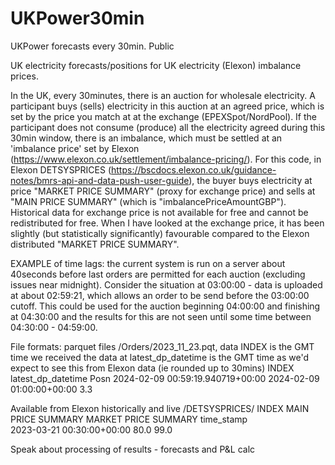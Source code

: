 # UKPower30min
UKPower forecasts every 30min. Public

UK electricity forecasts/positions for UK electricity (Elexon) imbalance prices.

In the UK, every 30minutes, there is an auction for wholesale electricity. A participant buys (sells) electricity in this auction at an agreed price, which is set by the price you match at at the exchange (EPEXSpot/NordPool). If the participant does not consume (produce) all the electricity agreed during this 30min window, there is an imbalance, which must be settled at an 'imbalance price' set by Elexon (https://www.elexon.co.uk/settlement/imbalance-pricing/). For this code, in Elexon DETSYSPRICES (https://bscdocs.elexon.co.uk/guidance-notes/bmrs-api-and-data-push-user-guide), the buyer buys electricity at price "MARKET PRICE SUMMARY" (proxy for exchange price) and sells at "MAIN PRICE SUMMARY" (which is "imbalancePriceAmountGBP"). Historical data for exchange price is not available for free and cannot be redistributed for free. When I have looked at the exchange price, it has been slightly (but statistically significantly) favourable compared to the Elexon distributed "MARKET PRICE SUMMARY".

EXAMPLE of time lags: the current system is run on a server about 40seconds before last orders are permitted for each auction (excluding issues near midnight). Consider the situation at 03:00:00 - data is uploaded at about 02:59:21, which allows an order to be send before the 03:00:00 cutoff. This could be used for the auction beginning 04:00:00 and finishing at 04:30:00 and the results for this are not seen until some time between 04:30:00 - 04:59:00.

File formats: parquet files
/Orders/2023_11_23.pqt, data
INDEX is the GMT time we received the data at
latest_dp_datetime is the GMT time as we'd expect to see this from Elexon data (ie rounded up to 30mins)
INDEX                                       latest_dp_datetime   Posn
2024-02-09 00:59:19.940719+00:00 2024-02-09 01:00:00+00:00       3.3

Available from Elexon historically and live
/DETSYSPRICES/
INDEX                           MAIN PRICE SUMMARY  MARKET PRICE SUMMARY
time_stamp                                                         
2023-03-21 00:30:00+00:00                80.0                  99.0


Speak about processing of results - forecasts and P&L calc

